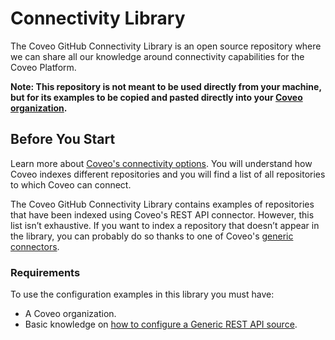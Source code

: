 # Connectivity Library
The Coveo GitHub Connectivity Library is an open source repository where we can share all our knowledge around connectivity capabilities for the Coveo Platform.

**Note: This repository is not meant to be used directly from your machine, but for its examples to be copied and pasted directly into your [Coveo organization](http://platform.cloud.coveo.com/).**

## Before You Start
Learn more about [Coveo's connectivity options](https://docs.coveo.com/en/1702/). You will understand how Coveo indexes different repositories and you will find a list of all repositories to which Coveo can connect.

The Coveo GitHub Connectivity Library contains examples of repositories that have been indexed using Coveo's REST API connector. However, this list isn’t exhaustive. If you want to index a repository that doesn’t appear in the library, you can probably do so thanks to one of Coveo's [generic connectors](https://docs.coveo.com/en/1702/#generic-connectors).

### Requirements
To use the configuration examples in this library you must have:
* A Coveo organization.
* Basic knowledge on [how to configure a Generic REST API source](https://docs.coveo.com/en/1896/).
